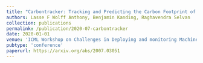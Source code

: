 ```yaml
---
title: "Carbontracker: Tracking and Predicting the Carbon Footprint of Training Deep Learning Models"
authors: Lasse F Wolff Anthony, Benjamin Kanding, Raghavendra Selvan
collection: publications
permalink: /publication/2020-07-carbontracker
date: 2020-01-01
venue: 'ICML Workshop on Challenges in Deploying and monitoring Machine Learning Systems'
pubtype: 'conference'
paperurl: https://arxiv.org/abs/2007.03051
---
```

